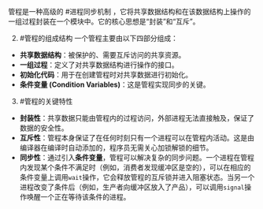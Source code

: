 管程是一种高级的 #进程同步机制 ，它将共享数据结构和在该数据结构上操作的一组过程封装在一个模块中。它的核心思想是“封装”和“互斥”。

2. #管程的组成结构 
一个管程主要由以下四部分组成：
*   **共享数据结构**：被保护的、需要互斥访问的共享资源。
*   **一组过程**：定义了对共享数据结构进行操作的接口。
*   **初始化代码**：用于在创建管程时对共享数据进行初始化。
*   **条件变量 (Condition Variables)**：这是管程实现同步的关键。

3. #管程的关键特性
*   **封装性**：共享数据只能由管程内的过程访问，外部进程无法直接触及，保证了数据的安全性。
*   **互斥性**：管程本身保证了在任何时刻只有一个进程可以在管程内活动。这是由编译器在编译时自动添加的，程序员无需关心加锁解锁的细节。
*   **同步性**：通过引入**条件变量**，管程可以解决复杂的同步问题。一个进程在管程内发现某个条件不满足时（例如，消费者发现缓冲区是空的），可以在相应的条件变量上调用`wait`操作，它会释放管程的互斥锁并进入阻塞状态。当另一个进程改变了条件后（例如，生产者向缓冲区放入了产品），可以调用`signal`操作唤醒一个正在等待该条件的进程。
